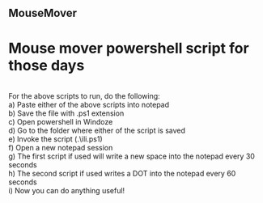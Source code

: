 ## MouseMover
# Mouse mover powershell script for those days
<br>For the above scripts to run, do the following:<br>
a) Paste either of the above scripts into notepad<br>
b) Save the file with .ps1 extension<br>
c) Open powershell in Windoze<br>
d) Go to the folder where either of the script is saved<br>
e) Invoke the script (.\ili.ps1)<br>
f) Open a new notepad session<br>
g) The first script if used will write a new space into the notepad every 30 seconds<br>
h) The second script if used writes a DOT into the notepad every 60 seconds<br>
i) Now you can do anything useful!<br>
